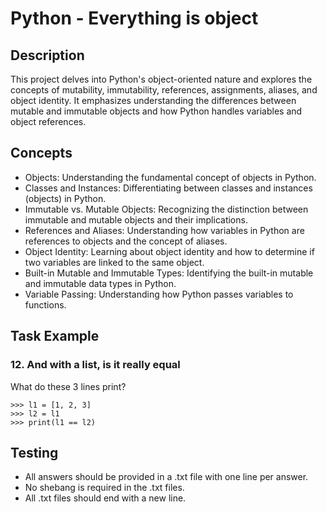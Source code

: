 # Python - Everything is object

## Description
This project delves into Python's object-oriented nature and explores the concepts of mutability, immutability, references, assignments, aliases, and object identity. It emphasizes understanding the differences between mutable and immutable objects and how Python handles variables and object references.

## Concepts
- Objects: Understanding the fundamental concept of objects in Python.
- Classes and Instances: Differentiating between classes and instances (objects) in Python.
- Immutable vs. Mutable Objects: Recognizing the distinction between immutable and mutable objects and their implications.
- References and Aliases: Understanding how variables in Python are references to objects and the concept of aliases.
- Object Identity: Learning about object identity and how to determine if two variables are linked to the same object.
- Built-in Mutable and Immutable Types: Identifying the built-in mutable and immutable data types in Python.
- Variable Passing: Understanding how Python passes variables to functions.

## Task Example

### 12. And with a list, is it really equal
What do these 3 lines print?
```
>>> l1 = [1, 2, 3]
>>> l2 = l1
>>> print(l1 == l2)
``` 

## Testing
- All answers should be provided in a .txt file with one line per answer.
- No shebang is required in the .txt files.
- All .txt files should end with a new line.
